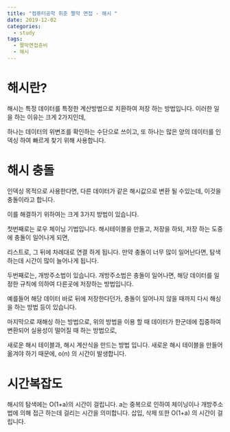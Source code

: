 ```yaml
---
title: "컴퓨터공학 취준 짤막 면접 - 해시 "
date: 2019-12-02
categories: 
  - study
tags: 
  - 짤막면접준비
  - 해시
---
```

# 해시란?
해시는 특정 데이터를 특정한 계산방법으로 치환하여 저장 하는 방법입니다. 이러한 일을 하는 이유는 크게 2가지인데,

하나는 데이터의 위변조를 확인하는 수단으로 쓰이고, 또 하나는 많은 양의 데이터를 인덱싱 하여 빠르게 찾기 위해 사용합니다. 

# 해시 충돌

인덱싱 목적으로 사용한다면, 다른 데이터가 같은 해시값으로 변환 될 수있는데, 이것을 충돌이라고 합니다. 

이를 해결하기 위하여는 크게 3가지 방법이 있습니다. 

첫번째로는 로우 체이닝 기법입니다. 해시테이블을 만들고, 저장을 하되, 저장 하는 도중에 충돌이 일어나게 되면,

리스트로, 그 뒤에 차례대로 연결 하게 됩니다. 만약 충돌이 너무 많이 일어난다면, 탐색하는데 시간이 많이 늘어나게 됩니다.

두번째로는, 개방주소법이 있습니다. 개방주소법은 충돌이 일어나면, 해당 데이터를 일정한 규칙에 의하여 다른곳에 저장하는 방법입니다.

예를들어 해당 데이터 바로 뒤에 저장한다던가, 충돌이 일어나지 않을 때까지 다시 해싱을 하는 방법 등이 있습니다.

마지막으로 재해싱 하는 방법으로, 위의 방법을 이용 할 때 데이터가 한군데에 집중하여 변환되어 실용성이 떨어질 때 하는 방법으로, 

새로운 해시 테이블과, 해시 계산식을 만드는 방법 입니다. 새로운 해시 테이블을 만들어 옮겨야 하기 때문에, o(n) 의 시간이 발생합니다.

# 시간복잡도

해시의 탐색에는 O(1+a)의 시간이 걸립니다. a는 중복으로 인하여 체이닝이나 개방주소법에 의해 접근 하는데 걸리는 시간을 의미합니다.
삽입, 삭제 또한 O(1+a) 의 시간이 걸립니다.



